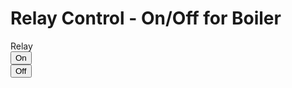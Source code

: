 <html>
<head>
  <meta charset=utf-8 />
  <title>Relay Control</title>
  <link rel="stylesheet" type="text/css" href="https://maxcdn.bootstrapcdn.com/bootstrap/3.3.4/css/bootstrap.min.css">
  <link rel="stylesheet" type="text/css" href="style.css">
  <script type="text/javascript" src="https://code.jquery.com/jquery-2.1.4.min.js"></script>
  <script type="text/javascript" src="https://cdn.rawgit.com/Foliotek/AjaxQ/master/ajaxq.js"></script>
  <script type="text/javascript" src="https://cdn.rawgit.com/marcoschwartz/aREST.js/master/aREST.js"></script>
  <script type="text/javascript" src="script.js"></script>
</head>
<body>
<div class='container'>
 <h1>Relay Control - On/Off for Boiler</h1>
 <div class='row'>
   <div class="col-md-1">Relay</div>
   <div class="col-md-2">
     <button id='on' class='btn btn-block btn-success'>On</button>
   </div>
  <div class="col-md-2">
    <button id='off' class='btn btn-block btn-danger'>Off</button>
  </div>
 </div>
</div>
</body>
</html>

